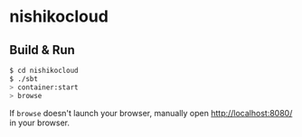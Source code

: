 # nishikocloud #

## Build & Run ##

```sh
$ cd nishikocloud
$ ./sbt
> container:start
> browse
```

If `browse` doesn't launch your browser, manually open [http://localhost:8080/](http://localhost:8080/) in your browser.
